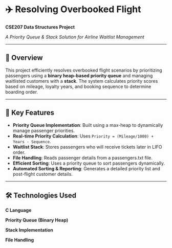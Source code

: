 # ✈️ Resolving Overbooked Flight 

**CSE207 Data Structures Project**  

*A Priority Queue & Stack Solution for Airline Waitlist Management*  

---


## 📌 Overview  
This project efficiently resolves overbooked flight scenarios by prioritizing passengers using a **binary heap-based priority queue** and managing waitlisted customers with a **stack**. The system calculates priority scores based on mileage, loyalty years, and booking sequence to determine boarding order.

---


## 🚀 Key Features  
- **Priority Queue Implementation**: Built using a max-heap to dynamically manage passenger priorities.
- **Real-time Priority Calculation**: Uses `Priority = (Mileage/1000) + Years - Sequence`.
- **Waitlist Stack**: Stores passengers who will receive tickets later in LIFO order.
- **File Handling**: Reads passenger details from a passengers.txt file.
- **Efficient Sorting**: Uses a priority queue to sort passengers dynamically.
- **Automated Sorting & Reporting**: Generates a detailed priority list and post-flight customer details.

---


## 🛠️ Technologies Used

**C Language**

**Priority Queue (Binary Heap)**

**Stack Implementation**

**File Handling**






